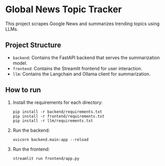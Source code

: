 # Global News Topic Tracker

This project scrapes Google News and summarizes trending topics using LLMs.

## Project Structure

- `backend`: Contains the FastAPI backend that serves the summarization model.
- `frontend`: Contains the Streamlit frontend for user interaction.
- `llm`: Contains the Langchain and Ollama client for summarization.

## How to run

1.  Install the requirements for each directory:
    ```
    pip install -r backend/requirements.txt
    pip install -r frontend/requirements.txt
    pip install -r llm/requirements.txt
    ```
2.  Run the backend:
    ```
    uvicorn backend.main:app --reload
    ```
3.  Run the frontend:
    ```
    streamlit run frontend/app.py
    ```
